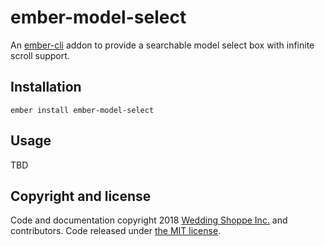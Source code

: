 ember-model-select
==============================================================================

An [ember-cli](http://www.ember-cli.com) addon to provide a searchable model select box with infinite scroll support.

Installation
------------------------------------------------------------------------------

```
ember install ember-model-select
```


Usage
------------------------------------------------------------------------------

TBD

## Copyright and license

Code and documentation copyright 2018 [Wedding Shoppe Inc.](http://www.weddingshoppeinc.com) and contributors. Code released under [the MIT license](LICENSE.md).
